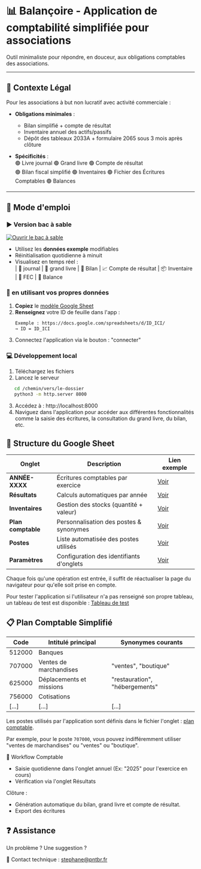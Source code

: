 # 📊 Balançoire - Application de comptabilité simplifiée pour associations

Outil minimaliste pour répondre, en douceur, aux obligations comptables des associations.

---

## 📌 Contexte Légal

Pour les associations à but non lucratif avec activité commerciale :

- **Obligations minimales** :

  - Bilan simplifié + compte de résultat
  - Inventaire annuel des actifs/passifs
  - Dépôt des tableaux 2033A + formulaire 2065 sous 3 mois après clôture

- **Spécificités** :  
  🟢 Livre journal
  🟢 Grand livre
  🟢 Compte de résultat  
  🟢 Bilan fiscal simplifié
  🟢 Inventaires
  🟢 Fichier des Écritures Comptables
  🟢 Balances

---

## 🚀 Mode d'emploi

### ▶️ Version bac à sable

[![Ouvrir le bac à sable](https://img.shields.io/badge/🛠️-Tester_l'application-2ea44f)](https://balancoire.pntbr.fr)

- Utilisez les **données exemple** modifiables
- Réinitialisation quotidienne à minuit
- Visualisez en temps réel :  
  | 📑 journal | 📑 grand livre | 📑 Bilan | 📈 Compte de résultat | 📦 Inventaire | 📑 FEC | 📑 Balance

### 🔗 en utilisant vos propres données

1. **Copiez** le [modèle Google Sheet](https://docs.google.com/spreadsheets/d/1bmzkejvxIFkOqsKe0zUWeWvHnTSBJMK1yKe81quIJQs)
2. **Renseignez** votre ID de feuille dans l'app :
   ```txt
   Exemple : https://docs.google.com/spreadsheets/d/ID_ICI/
   → ID = ID_ICI
   ```
3. Connectez l'application via le bouton : "connecter"

### 💻 Développement local

1. Téléchargez les fichiers
2. Lancez le serveur

```bash
   cd /chemin/vers/le-dossier
   python3 -m http.server 8000
```

3. Accédez à : http://localhost:8000
4. Naviguez dans l'application pour accéder aux différentes fonctionnalités comme la saisie des écritures, la consultation du grand livre, du bilan, etc.

## 🧮 Structure du Google Sheet

| **Onglet**         | Description                              | Lien exemple                                                                                                                   |
| ------------------ | ---------------------------------------- | ------------------------------------------------------------------------------------------------------------------------------ |
| **ANNÉE-XXXX**     | Écritures comptables par exercice        | [Voir](https://docs.google.com/spreadsheets/d/1bmzkejvxIFkOqsKe0zUWeWvHnTSBJMK1yKe81quIJQs/edit?gid=1036658743#gid=1036658743) |
| **Résultats**      | Calculs automatiques par année           | [Voir](https://docs.google.com/spreadsheets/d/1bmzkejvxIFkOqsKe0zUWeWvHnTSBJMK1yKe81quIJQs/edit?gid=981539826#gid=981539826)   |
| **Inventaires**    | Gestion des stocks (quantité + valeur)   | [Voir](https://docs.google.com/spreadsheets/d/1bmzkejvxIFkOqsKe0zUWeWvHnTSBJMK1yKe81quIJQs/edit?gid=1841174573#gid=1841174573) |
| **Plan comptable** | Personnalisation des postes & synonymes  | [Voir](https://docs.google.com/spreadsheets/d/1bmzkejvxIFkOqsKe0zUWeWvHnTSBJMK1yKe81quIJQs/edit?gid=377402254#gid=377402254)   |
| **Postes**         | Liste automatisée des postes utilisés    | [Voir](https://docs.google.com/spreadsheets/d/1bmzkejvxIFkOqsKe0zUWeWvHnTSBJMK1yKe81quIJQs/edit?gid=183366098#gid=183366098)   |
| **Paramètres**     | Configuration des identifiants d'onglets | [Voir](https://docs.google.com/spreadsheets/d/1bmzkejvxIFkOqsKe0zUWeWvHnTSBJMK1yKe81quIJQs/edit?gid=0#gid=0)                   |

Chaque fois qu'une opération est entrée, il suffit de réactualiser la page du navigateur pour qu'elle soit prise en compte.

Pour tester l'application si l'utilisateur n'a pas renseigné son propre tableau, un tableau de test est disponible :
[Tableau de test](https://docs.google.com/spreadsheets/d/1EjBuZN2Brq9x1UoLKqCcipUxZRoG5gSFHu0eoXpy0oY/edit?gid=929320585#gid=929320585)

## 📋 Plan Comptable Simplifié

| Code   | Intitulé principal       | Synonymes courants             |
| ------ | ------------------------ | ------------------------------ |
| 512000 | Banques                  |
| 707000 | Ventes de marchandises   | "ventes", "boutique"           |
| 625000 | Déplacements et missions | "restauration", "hébergements" |
| 756000 | Cotisations              |
| [...]  | [...]                    | [...]                          |

Les postes utilisés par l'application sont définis dans le fichier l'onglet : [plan comptable](https://docs.google.com/spreadsheets/d/1bmzkejvxIFkOqsKe0zUWeWvHnTSBJMK1yKe81quIJQs/edit?gid=377402254#gid=377402254).

Par exemple, pour le poste `707000`, vous pouvez indifféremment utiliser "ventes de marchandises" ou "ventes" ou "boutique".

🔄 Workflow Comptable

- Saisie quotidienne dans l'onglet annuel (Ex: "2025" pour l'exercice en cours)
- Vérification via l'onglet Résultats

Clôture :

- Génération automatique du bilan, grand livre et compte de résultat.
- Export des écritures

## ❓ Assistance

Un problème ? Une suggestion ?

📧 Contact technique : stephane@pntbr.fr
